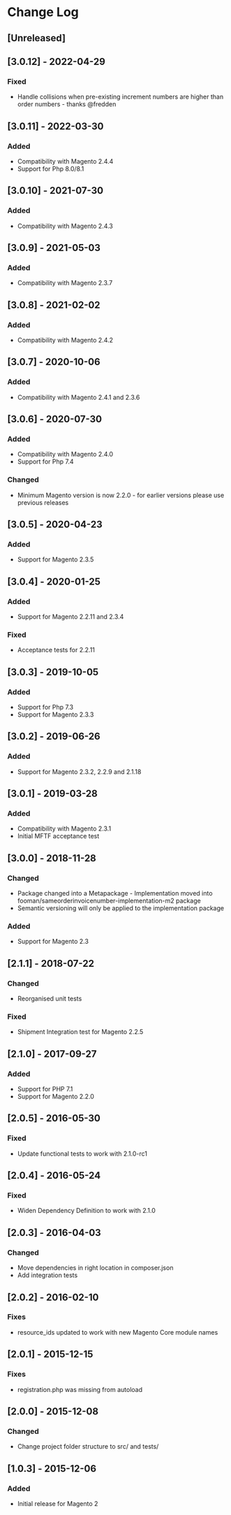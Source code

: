 # Change Log

## [Unreleased]

## [3.0.12] - 2022-04-29
### Fixed
- Handle collisions when pre-existing increment numbers are higher than order numbers - thanks @fredden

## [3.0.11] - 2022-03-30
### Added
- Compatibility with Magento 2.4.4
- Support for Php 8.0/8.1

## [3.0.10] - 2021-07-30
### Added
- Compatibility with Magento 2.4.3

## [3.0.9] - 2021-05-03
### Added
- Compatibility with Magento 2.3.7

## [3.0.8] - 2021-02-02
### Added
- Compatibility with Magento 2.4.2

## [3.0.7] - 2020-10-06
### Added
- Compatibility with Magento 2.4.1 and 2.3.6

## [3.0.6] - 2020-07-30
### Added
- Compatibility with Magento 2.4.0
- Support for Php 7.4
### Changed
- Minimum Magento version is now 2.2.0 - for earlier versions please use previous releases

## [3.0.5] - 2020-04-23
### Added
- Support for Magento 2.3.5

## [3.0.4] - 2020-01-25
### Added
- Support for Magento 2.2.11 and 2.3.4
### Fixed
- Acceptance tests for 2.2.11

## [3.0.3] - 2019-10-05
### Added
- Support for Php 7.3
- Support for Magento 2.3.3

## [3.0.2] - 2019-06-26
### Added
- Support for Magento 2.3.2, 2.2.9 and 2.1.18

## [3.0.1] - 2019-03-28
### Added
- Compatibility with Magento 2.3.1
- Initial MFTF acceptance test

## [3.0.0] - 2018-11-28
### Changed
- Package changed into a Metapackage - Implementation moved into fooman/sameorderinvoicenumber-implementation-m2 package
- Semantic versioning will only be applied to the implementation package
### Added
- Support for Magento 2.3

## [2.1.1] - 2018-07-22
### Changed
- Reorganised unit tests
### Fixed
- Shipment Integration test for Magento 2.2.5

## [2.1.0] - 2017-09-27
### Added
- Support for PHP 7.1
- Support for Magento 2.2.0

## [2.0.5] - 2016-05-30
### Fixed
- Update functional tests to work with 2.1.0-rc1

## [2.0.4] - 2016-05-24
### Fixed
- Widen Dependency Definition to work with 2.1.0

## [2.0.3] - 2016-04-03
### Changed
- Move dependencies in right location in composer.json
- Add integration tests

## [2.0.2] - 2016-02-10
### Fixes
- resource_ids updated to work with new Magento Core module names

## [2.0.1] - 2015-12-15
### Fixes
- registration.php was missing from autoload

## [2.0.0] - 2015-12-08
### Changed
- Change project folder structure to src/ and tests/

## [1.0.3] - 2015-12-06
### Added
- Initial release for Magento 2
